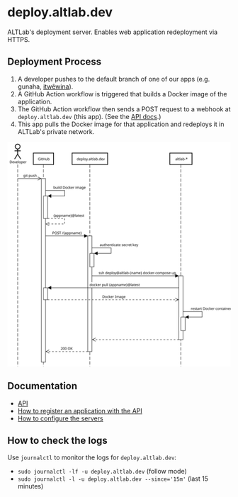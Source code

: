 # deploy.altlab.dev

ALTLab's deployment server. Enables web application redeployment via HTTPS.

## Deployment Process

1. A developer pushes to the default branch of one of our apps (e.g. gunaha, [itwêwina][itwewina]).
1. A GitHub Action workflow is triggered that builds a Docker image of the application.
1. The GitHub Action workflow then sends a POST request to a webhook at `deploy.altlab.dev` (this app). (See the [API docs](./docs/API.md).)
1. This app pulls the Docker image for that application and redeploys it in ALTLab's private network.

![Sequence diagram of our deployment process](./docs/Deployment.svg)

## Documentation

* [API](./docs/API.md)
* [How to register an application with the API](./docs/registration.md)
* [How to configure the servers](./docs/server-config.md)

## How to check the logs

Use `journalctl` to monitor the logs for `deploy.altlab.dev`:

 - `sudo journalctl -lf -u deploy.altlab.dev` (follow mode)
 - `sudo journalctl -l -u deploy.altlab.dev --since='15m'` (last 15 minutes)

<!-- Links -->
[itwewina]: https://itwewina.altlab.app/
